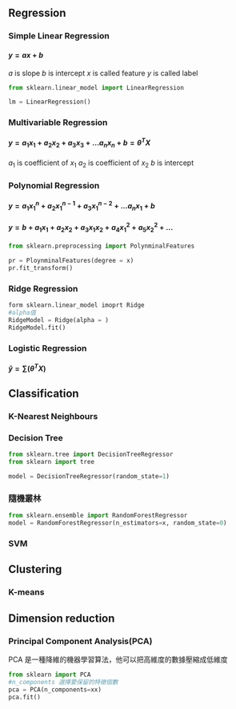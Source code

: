 ## Regression
### Simple Linear Regression

#### $y=ax+b$
$a$ is slope
$b$ is intercept 
$x$ is called feature
$y$ is called label

```Python
from sklearn.linear_model import LinearRegression

lm = LinearRegression()
```

### Multivariable Regression

#### $y=a_1x_1+a_2x_2+a_3x_3+...a_nx_n+b=θ^TX$
$a_1$ is coefficient of $x_1$
$a_2$ is coefficient of $x_2$
$b$ is intercept 
### Polynomial Regression

#### $y = a_1x_1^n+a_2x_1^{n-1}+a_3x_1^{n-2}+...a_nx_1+b$
#### $y = b+a_1x_1+a_2x_2+a_3x_1x_2+a_4x_1^2+a_5x_2^2+...$

```Python
from sklearn.preprocessing import PolynminalFeatures

pr = PloynminalFeatures(degree = x)
pr.fit_transform()
```



### Ridge Regression

```Python
form sklearn.linear_model imoprt Ridge
#alpha值
RidgeModel = Ridge(alpha = )
RidgeModel.fit()

```

### Logistic Regression
#### $\hat y= \sum(\theta^TX)$

## Classification
### K-Nearest Neighbours

### Decision Tree
```Python
from sklearn.tree import DecisionTreeRegressor
from sklearn import tree

model = DecisionTreeRegressor(random_state=1)
```

### 隨機叢林
```Python
from sklearn.ensemble import RandomForestRegressor
model = RandomForestRegressor(n_estimators=x, random_state=0)
```

### SVM

## Clustering

### K-means


## Dimension reduction

### Principal Component Analysis(PCA)
PCA 是一種降維的機器學習算法，他可以把高維度的數據壓縮成低維度
```Python
from sklearn import PCA
#n_components 選擇要保留的特徵個數
pca = PCA(n_components=xx)
pca.fit()

```


